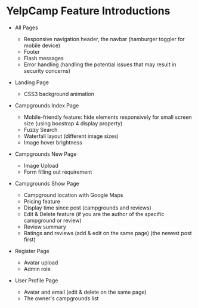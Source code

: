 # YelpCamp Feature Introductions

* All Pages
  * Responsive navigation header, the navbar (hamburger toggler for mobile device)
  * Footer
  * Flash messages
  * Error handling (handling the potential issues that may result in security concerns)
  
* Landing Page
  * CSS3 background animation
  
* Campgrounds Index Page
  * Mobile-friendly feature: hide elements responsively for small screen size (using boostrap 4 display property)
  * Fuzzy Search 
  * Waterfall layout (different image sizes)
  * Image hover brightness
  
* Campgrounds New Page
  * Image Upload
  * Form filling out requirement
  
* Campgrounds Show Page
  * Campground location with Google Maps
  * Pricing feature 
  * Display time since post (campgrounds and reviews) 
  * Edit & Delete feature (if you are the author of the specific campground or review)
  * Review summary
  * Ratings and reviews (add & edit on the same page) (the newest post first)
  
* Register Page  
  * Avatar upload
  * Admin role
  
* User Profile Page
  * Avatar and email (edit & delete on the same page)
  * The owner's campgrounds list
